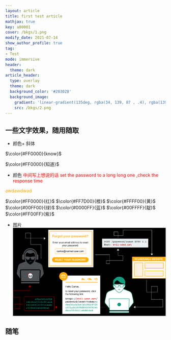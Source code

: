 ```yaml
---
layout: article
title: first test article
mathjax: true
key: a00001
cover: /bkgs/1.png
modify_date: 2021-07-14
show_author_profile: true
tag: 
- Test
mode: immersive
header:
  theme: dark
article_header:
  type: overlay
  theme: dark
  background_color: '#203028'
  background_image:
    gradient: 'linear-gradient(135deg, rgba(34, 139, 87 , .4), rgba(139, 34, 139, .4))'
    src: /bkgs/2.png
---
```


## 一些文字效果，随用随取

-  颜色+ 斜体 

  $\color{#FF0000}{know}$

  $\color{#FF0000}{知道}$ 

-  颜色
  <font color="red">中间写上想说的话</font>
  <font color="red">set the password to a long long one ,check the response time</font>

  <font color="orange">awdawdwad </font>

  $\color{#FF0000}{红}$ 
  $\color{#FF7D00}{橙}$ 
  $\color{#FFFF00}{黄}$ 
  $\color{#00FF00}{绿}$ 
  $\color{#0000FF}{蓝}$ 
  $\color{#00FFFF}{靛}$ 
  $\color{#FF00FF}{紫}$ 

-  图片
   ![image-20210515211748781](/pics/image-20210515211748781.png)



## 随笔


